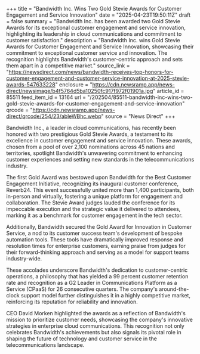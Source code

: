+++
title = "Bandwidth Inc. Wins Two Gold Stevie Awards for Customer Engagement and Service Innovation"
date = "2025-04-23T19:50:11Z"
draft = false
summary = "Bandwidth Inc. has been awarded two Gold Stevie Awards for its exceptional customer engagement and service innovation, highlighting its leadership in cloud communications and commitment to customer satisfaction."
description = "Bandwidth Inc. wins Gold Stevie Awards for Customer Engagement and Service Innovation, showcasing their commitment to exceptional customer service and innovation. The recognition highlights Bandwidth's customer-centric approach and sets them apart in a competitive market."
source_link = "https://newsdirect.com/news/bandwidth-receives-top-honors-for-customer-engagement-and-customer-service-innovation-at-2025-stevie-awards-547633228"
enclosure = "https://cdn.newsramp.app/news-direct/newsimage/b4f5764d5ba10250fc917f972f01901a.jpg"
article_id = 85511
feed_item_id = 13164
url = "/202504/85511-bandwidth-inc-wins-two-gold-stevie-awards-for-customer-engagement-and-service-innovation"
qrcode = "https://cdn.newsramp.app/news-direct/qrcode/254/23/ableWBhc.webp"
source = "News Direct"
+++

<p>Bandwidth Inc., a leader in cloud communications, has recently been honored with two prestigious Gold Stevie Awards, a testament to its excellence in customer engagement and service innovation. These awards, chosen from a pool of over 2,100 nominations across 45 nations and territories, spotlight Bandwidth's unwavering commitment to enhancing customer experiences and setting new standards in the telecommunications industry.</p><p>The first Gold Award was bestowed upon Bandwidth for the Best Customer Engagement Initiative, recognizing its inaugural customer conference, Reverb24. This event successfully united more than 1,400 participants, both in-person and virtually, fostering a unique platform for engagement and collaboration. The Stevie Award judges lauded the conference for its impeccable execution and the strategic value it delivered to attendees, marking it as a benchmark for customer engagement in the tech sector.</p><p>Additionally, Bandwidth secured the Gold Award for Innovation in Customer Service, a nod to its customer success team's development of bespoke automation tools. These tools have dramatically improved response and resolution times for enterprise customers, earning praise from judges for their forward-thinking approach and serving as a model for support teams industry-wide.</p><p>These accolades underscore Bandwidth's dedication to customer-centric operations, a philosophy that has yielded a 99 percent customer retention rate and recognition as a G2 Leader in Communications Platform as a Service (CPaaS) for 26 consecutive quarters. The company's around-the-clock support model further distinguishes it in a highly competitive market, reinforcing its reputation for reliability and innovation.</p><p>CEO David Morken highlighted the awards as a reflection of Bandwidth's mission to prioritize customer needs, showcasing the company's innovative strategies in enterprise cloud communications. This recognition not only celebrates Bandwidth's achievements but also signals its pivotal role in shaping the future of technology and customer service in the telecommunications landscape.</p>